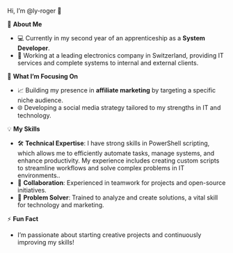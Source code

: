 Hi, I’m @ly-roger 👋

🔧 **About Me**
- 💻 Currently in my second year of an apprenticeship as a **System Developer**.
- 🏢 Working at a leading electronics company in Switzerland, providing IT services and complete systems to internal and external clients.

🌟 **What I’m Focusing On**
- 📈 Building my presence in **affiliate marketing** by targeting a specific niche audience.
- 🌐 Developing a social media strategy tailored to my strengths in IT and technology.

💡 **My Skills**
- 🛠 **Technical Expertise**: I have strong skills in PowerShell scripting, which allows me to efficiently automate tasks, manage systems, and enhance productivity. My experience includes creating custom scripts to            streamline workflows and solve complex problems in IT environments..
- 🤝 **Collaboration**: Experienced in teamwork for projects and open-source initiatives.
- 🚀 **Problem Solver**: Trained to analyze and create solutions, a vital skill for technology and marketing.

⚡ **Fun Fact**
- I’m passionate about starting creative projects and continuously improving my skills!
